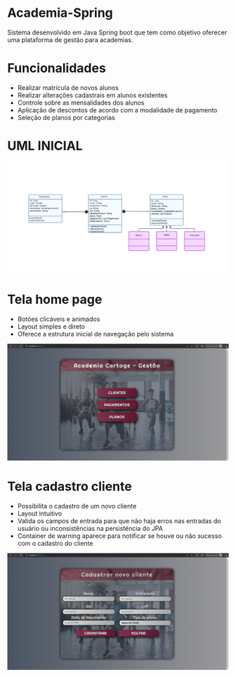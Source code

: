 # Academia-Spring
Sistema desenvolvido em Java Spring boot que tem como objetivo oferecer uma plataforma de gestão para academias.

# Funcionalidades

- Realizar matrícula de novos alunos
- Realizar alterações cadastrais em alunos existentes
- Controle sobre as mensalidades dos alunos
- Aplicação de descontos de acordo com a modalidade de pagamento
- Seleção de planos por categorias

# UML INICIAL
![](UML-Academia.png)

# Tela home page

- Botões clicáveis e animados
- Layout simples e direto
- Oferece a estrutura inicial de navegação pelo sistema

![](TelaPrincipal.png)

# Tela cadastro cliente

- Possibilita o cadastro de um novo cliente
- Layout intuitivo
- Valida os campos de entrada para que não haja erros nas entradas do usuário ou inconsistências na persistência do JPA
- Container de warning aparece para notificar se houve ou não sucesso com o cadastro do cliente

![](CadastroCliente.png)